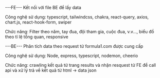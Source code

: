 ---FE---
Kết nối với file BE để lấy data

Công nghệ sử dụng: typescript, tailwindcss, chakra, react-query, axios, chart.js, react-hook-form, swiper

Chức năng: Filter theo năm, tay đua, đội tham gia, cuộc đua, v.v..., biểu đồ theo tỉ lệ tổng quan, responsive

---BE---
Phân tích data theo request từ formula1.com được cung cấp

Công nghệ sử dụng: Node, express, typescript, nodemon, cheerio

Chức năng: crawling kết quả từ trang results và nhận resquest từ FE để call api và xử lý trả về kết quả từ html -> data json
